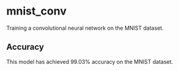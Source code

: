 # mnist_conv
Training a convolutional neural network on the MNIST dataset.

## Accuracy
This model has achieved 99.03% accuracy on the MNIST dataset.
